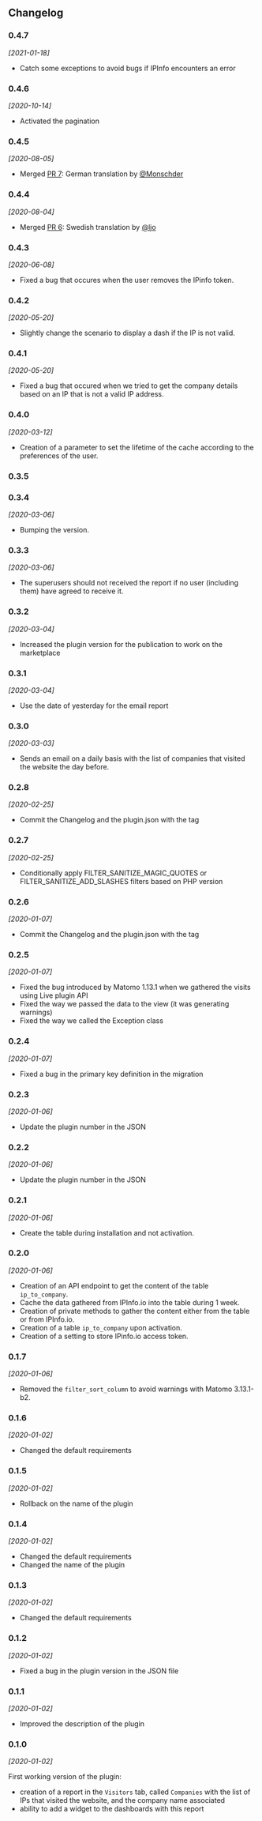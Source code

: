 ## Changelog

### 0.4.7

*[2021-01-18]*

- Catch some exceptions to avoid bugs if IPInfo encounters an error

### 0.4.6

*[2020-10-14]*

- Activated the pagination

### 0.4.5

*[2020-08-05]*

- Merged [PR 7](https://github.com/Romain/Matomo-IP-to-Company/pull/7): German translation by [@Monschder](https://github.com/Romain/Matomo-IP-to-Company/commits?author=Monschder)

### 0.4.4

*[2020-08-04]*

- Merged [PR 6](https://github.com/Romain/Matomo-IP-to-Company/pull/6): Swedish translation by [@ljo](https://github.com/ljo)

### 0.4.3

*[2020-06-08]*

- Fixed a bug that occures when the user removes the IPinfo token.

### 0.4.2

*[2020-05-20]*

- Slightly change the scenario to display a dash if the IP is not valid.

### 0.4.1

*[2020-05-20]*

- Fixed a bug that occured when we tried to get the company details based on an IP that is not a valid IP address.

### 0.4.0

*[2020-03-12]*

- Creation of a parameter to set the lifetime of the cache according to the preferences of the user.

### 0.3.5
### 0.3.4

*[2020-03-06]*

- Bumping the version.

### 0.3.3

*[2020-03-06]*

- The superusers should not received the report if no user (including them) have agreed to receive it.

### 0.3.2

*[2020-03-04]*

- Increased the plugin version for the publication to work on the marketplace

### 0.3.1

*[2020-03-04]*

- Use the date of yesterday for the email report

### 0.3.0

*[2020-03-03]*

- Sends an email on a daily basis with the list of companies that visited the website the day before.

### 0.2.8

*[2020-02-25]*

- Commit the Changelog and the plugin.json with the tag

### 0.2.7

*[2020-02-25]*

- Conditionally apply FILTER_SANITIZE_MAGIC_QUOTES or FILTER_SANITIZE_ADD_SLASHES filters based on PHP version

### 0.2.6

*[2020-01-07]*

- Commit the Changelog and the plugin.json with the tag

### 0.2.5

*[2020-01-07]*

- Fixed the bug introduced by Matomo 1.13.1 when we gathered the visits using Live plugin API
- Fixed the way we passed the data to the view (it was generating warnings)
- Fixed the way we called the Exception class

### 0.2.4

*[2020-01-07]*

- Fixed a bug in the primary key definition in the migration

### 0.2.3

*[2020-01-06]*

- Update the plugin number in the JSON

### 0.2.2

*[2020-01-06]*

- Update the plugin number in the JSON

### 0.2.1

*[2020-01-06]*

- Create the table during installation and not activation.

### 0.2.0

*[2020-01-06]*

- Creation of an API endpoint to get the content of the table `ip_to_company`.
- Cache the data gathered from IPInfo.io into the table during 1 week.
- Creation of private methods to gather the content either from the table or from IPInfo.io.
- Creation of a table `ip_to_company` upon activation.
- Creation of a setting to store IPinfo.io access token.

### 0.1.7

*[2020-01-06]*

- Removed the `filter_sort_column` to avoid warnings with Matomo 3.13.1-b2.

### 0.1.6

*[2020-01-02]*

- Changed the default requirements

### 0.1.5

*[2020-01-02]*

- Rollback on the name of the plugin

### 0.1.4

*[2020-01-02]*

- Changed the default requirements
- Changed the name of the plugin

### 0.1.3

*[2020-01-02]*

- Changed the default requirements

### 0.1.2

*[2020-01-02]*

- Fixed a bug in the plugin version in the JSON file

### 0.1.1

*[2020-01-02]*

- Improved the description of the plugin

### 0.1.0

*[2020-01-02]*

First working version of the plugin:

- creation of a report in the `Visitors` tab, called `Companies` with the list of IPs that visited the website, and the company name associated
- ability to add a widget to the dashboards with this report
